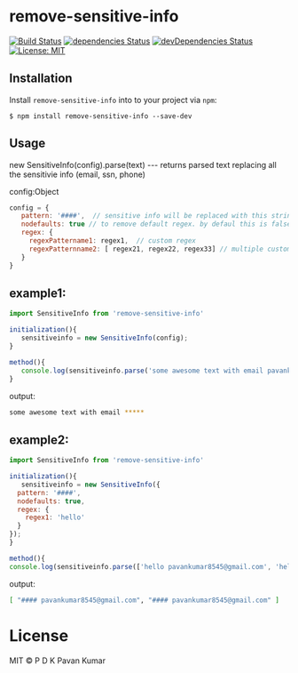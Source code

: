 # remove-sensitive-info
[![Build Status](https://travis-ci.com/pdkpavankumar/remove-sensitive-info.svg?branch=master)](https://travis-ci.org/pdkpavankumar/remove-sensitive-info) [![dependencies Status](https://david-dm.org/pdkpavankumar/remove-sensitive-info/status.svg)](https://david-dm.org/pdkpavankumar/remove-sensitive-info) [![devDependencies Status](https://david-dm.org/pdkpavankumar/remove-sensitive-info/dev-status.svg)](https://david-dm.org/pdkpavankumar/remove-sensitive-info?type=dev) [![License: MIT](https://img.shields.io/badge/License-MIT-blue.svg)](https://opensource.org/licenses/MIT)

## Installation

Install `remove-sensitive-info` into to your project via `npm`:

```shell
$ npm install remove-sensitive-info --save-dev
```

## Usage

new SensitiveInfo(config).parse(text) --- returns parsed text replacing all the sensitivie info (email, ssn, phone)

config:Object

```js
config = {
   pattern: '####',  // sensitive info will be replaced with this string
   nodefaults: true // to remove default regex. by defaul this is false
   regex: {
     regexPattername1: regex1,  // custom regex
     regexPatternname2: [ regex21, regex22, regex33] // multiple custom regex
   }
}
```
## example1:

```js
import SensitiveInfo from 'remove-sensitive-info'

initialization(){
   sensitiveinfo = new SensitiveInfo(config);
}

method(){
   console.log(sensitiveinfo.parse('some awesome text with email pavankumar8545@gmail.com'));
}
```
output:
```sh
some awesome text with email *****
```


## example2:

```js
import SensitiveInfo from 'remove-sensitive-info'

initialization(){
   sensitiveinfo = new SensitiveInfo({
  pattern: '####',
  nodefaults: true,
  regex: {
    regex1: 'hello'
  }
});
}

method(){
console.log(sensitiveinfo.parse(['hello pavankumar8545@gmail.com', 'hello pavankumar8545@gmail.com']));}
```
output:
```sh
[ "#### pavankumar8545@gmail.com", "#### pavankumar8545@gmail.com" ]
```


# License

MIT © P D K Pavan Kumar
